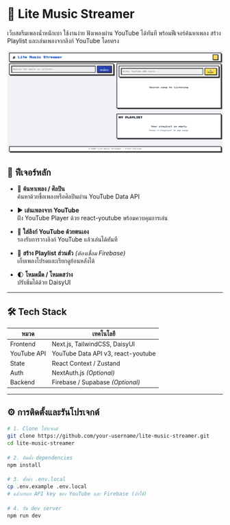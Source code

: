 # 🎵 Lite Music Streamer

เว็บสตรีมเพลงน้ำหนักเบา ใช้งานง่าย ฟังเพลงผ่าน YouTube ได้ทันที พร้อมฟีเจอร์ค้นหาเพลง สร้าง Playlist และเล่นเพลงจากลิงก์ YouTube โดยตรง

![Lite Music Streamer Screenshot](./public/Screenshot.png) <!-- แนะนำให้ใส่ภาพหน้าจอของเว็บ -->

## 🚀 ฟีเจอร์หลัก

- 🔎 **ค้นหาเพลง / ศิลปิน**  
  ค้นหาด้วยชื่อเพลงหรือศิลปินผ่าน YouTube Data API

- ▶️ **เล่นเพลงจาก YouTube**  
  ฝัง YouTube Player ด้วย react-youtube พร้อมควบคุมการเล่น

- 🔗 **ใส่ลิงก์ YouTube ด้วยตนเอง**  
  รองรับการวางลิงก์ YouTube แล้วเล่นได้ทันที

- 📁 **สร้าง Playlist ส่วนตัว** _(ต้องเชื่อม Firebase)_  
  เก็บเพลงโปรดและเรียกดูย้อนหลังได้

- 🌓 **โหมดมืด / โหมดสว่าง**  
  ปรับธีมได้ด้วย DaisyUI

---

## 🛠 Tech Stack

| หมวด        | เทคโนโลยี                          |
| ----------- | ---------------------------------- |
| Frontend    | Next.js, TailwindCSS, DaisyUI      |
| YouTube API | YouTube Data API v3, react-youtube |
| State       | React Context / Zustand            |
| Auth        | NextAuth.js _(Optional)_           |
| Backend     | Firebase / Supabase _(Optional)_   |

---

## ⚙️ การติดตั้งและรันโปรเจกต์

```bash
# 1. Clone โปรเจกต์
git clone https://github.com/your-username/lite-music-streamer.git
cd lite-music-streamer

# 2. ติดตั้ง dependencies
npm install

# 3. ตั้งค่า .env.local
cp .env.example .env.local
# แล้วกรอก API key ของ YouTube และ Firebase (ถ้าใช้)

# 4. รัน dev server
npm run dev
```
